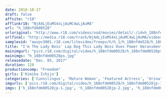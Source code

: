 ```yaml
---
date: 2018-10-27
draft: false
affsite: "r18"
afflinkr18: "NjA4LjEuMS4xLjAuMC4wLjAuMA"
url: "h_188nfdm00528"
urloriginal: "http://www.r18.com/videos/vod/movies/detail/-/id=h_188nfdm00528"
urlfinal: "http://media.r18.com/track/NjA4LjEuMS4xLjAuMC4wLjAuMA/videos/vod/movies/detail/-/id=h_188nfdm00528"
samplevid: "awspv3001.r18.com/litevideo/freepv/h/h_1/h_188nfdm528/h_188nfdm528_dmb_w.mp4"
title: "I'm The Lady Boss' Lap Dog This Lady Boss Uses Power Harassment To Force Her Secretary To Satisfy Her Sexual Needs Kimika Ichijo"
mainimgurl: "pics.r18.com/digital/video/h_188nfdm00528/h_188nfdm00528ps.jpg"
mainimgs: "h_188nfdm00528ps.jpg"
releasedate: "Dec. 05, 2017"
duration: 128
productioncomp: "Freedom"
girls: ['Kimika Ichijo']
categories: ['Cunnilingus', 'Mature Woman', 'Featured Actress', 'Urination', 'Face Sitting', 'Masochist Man', 'Hi-Def']
imgurls: ['pics.r18.com/digital/video/h_188nfdm00528/h_188nfdm00528jp-1.jpg', 'pics.r18.com/digital/video/h_188nfdm00528/h_188nfdm00528jp-2.jpg', 'pics.r18.com/digital/video/h_188nfdm00528/h_188nfdm00528jp-3.jpg', 'pics.r18.com/digital/video/h_188nfdm00528/h_188nfdm00528jp-4.jpg', 'pics.r18.com/digital/video/h_188nfdm00528/h_188nfdm00528jp-5.jpg', 'pics.r18.com/digital/video/h_188nfdm00528/h_188nfdm00528jp-6.jpg', 'pics.r18.com/digital/video/h_188nfdm00528/h_188nfdm00528jp-7.jpg', 'pics.r18.com/digital/video/h_188nfdm00528/h_188nfdm00528jp-8.jpg', 'pics.r18.com/digital/video/h_188nfdm00528/h_188nfdm00528jp-9.jpg', 'pics.r18.com/digital/video/h_188nfdm00528/h_188nfdm00528jp-10.jpg', 'pics.r18.com/digital/video/h_188nfdm00528/h_188nfdm00528jp-11.jpg', 'pics.r18.com/digital/video/h_188nfdm00528/h_188nfdm00528jp-12.jpg', 'pics.r18.com/digital/video/h_188nfdm00528/h_188nfdm00528jp-13.jpg', 'pics.r18.com/digital/video/h_188nfdm00528/h_188nfdm00528jp-14.jpg', 'pics.r18.com/digital/video/h_188nfdm00528/h_188nfdm00528jp-15.jpg', 'pics.r18.com/digital/video/h_188nfdm00528/h_188nfdm00528jp-16.jpg', 'pics.r18.com/digital/video/h_188nfdm00528/h_188nfdm00528jp-17.jpg', 'pics.r18.com/digital/video/h_188nfdm00528/h_188nfdm00528jp-18.jpg', 'pics.r18.com/digital/video/h_188nfdm00528/h_188nfdm00528jp-19.jpg', 'pics.r18.com/digital/video/h_188nfdm00528/h_188nfdm00528jp-20.jpg']
imgs: ['h_188nfdm00528jp-1.jpg', 'h_188nfdm00528jp-2.jpg', 'h_188nfdm00528jp-3.jpg', 'h_188nfdm00528jp-4.jpg', 'h_188nfdm00528jp-5.jpg', 'h_188nfdm00528jp-6.jpg', 'h_188nfdm00528jp-7.jpg', 'h_188nfdm00528jp-8.jpg', 'h_188nfdm00528jp-9.jpg', 'h_188nfdm00528jp-10.jpg', 'h_188nfdm00528jp-11.jpg', 'h_188nfdm00528jp-12.jpg', 'h_188nfdm00528jp-13.jpg', 'h_188nfdm00528jp-14.jpg', 'h_188nfdm00528jp-15.jpg', 'h_188nfdm00528jp-16.jpg', 'h_188nfdm00528jp-17.jpg', 'h_188nfdm00528jp-18.jpg', 'h_188nfdm00528jp-19.jpg', 'h_188nfdm00528jp-20.jpg']
---
```

